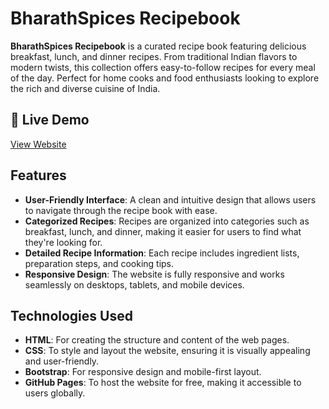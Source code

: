 # BharathSpices Recipebook

**BharathSpices Recipebook** is a curated recipe book featuring delicious breakfast, lunch, and dinner recipes. From traditional Indian flavors to modern twists, this collection offers easy-to-follow recipes for every meal of the day. Perfect for home cooks and food enthusiasts looking to explore the rich and diverse cuisine of India.

## 🔗 Live Demo
[View Website](https://apatel392.github.io/BharathSpices-Recipebook/)

## Features

- **User-Friendly Interface**: A clean and intuitive design that allows users to navigate through the recipe book with ease.
- **Categorized Recipes**: Recipes are organized into categories such as breakfast, lunch, and dinner, making it easier for users to find what they're looking for.
- **Detailed Recipe Information**: Each recipe includes ingredient lists, preparation steps, and cooking tips.
- **Responsive Design**: The website is fully responsive and works seamlessly on desktops, tablets, and mobile devices.

## Technologies Used

- **HTML**: For creating the structure and content of the web pages.
- **CSS**: To style and layout the website, ensuring it is visually appealing and user-friendly.
- **Bootstrap**: For responsive design and mobile-first layout.
- **GitHub Pages**: To host the website for free, making it accessible to users globally.

